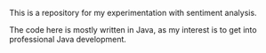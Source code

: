 This is a repository for my experimentation with sentiment analysis.

The code here is mostly written in Java, as my interest is to get into professional Java development.
